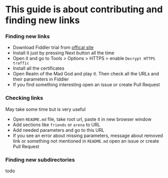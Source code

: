 # This guide is about contributing and finding new links

### Finding new links
-  Download Fiddler trial from [offical site](https://www.telerik.com/download)
-  Install it just by pressing Next button all the time
-  Open it and go to Tools > Options > HTTPS > enable `Decrypt HTTPS traffic`
-  Install all the certificates
-  Open Realm of the Mad God and play it. Then check all the URLs and their parameters in Fiddler
-  If you find something interesting open an issue or create Pull Request

### Checking links
May take some time but is very useful
-  Open `README.md` file, take root url, paste it in new browser window
-  Add sections like `friends` or `arena` to URL
-  Add needed parameters and go to this URL
-  If you see an error about missing parameters, message about removed link or something not mentioned in `README.md`  open an issue or create Pull Request

### Finding new subdirectories
todo

